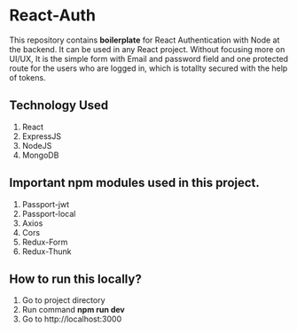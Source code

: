 # React-Auth
This repository contains **boilerplate** for React Authentication with Node at the backend. It can be used in any React project. Without focusing more on UI/UX, It is the simple form with Email and password field and one protected route for the users who are logged in, which is totallty secured with the help of tokens.

## Technology Used
1) React
2) ExpressJS
3) NodeJS
4) MongoDB

## Important npm modules used in this project.
1) Passport-jwt
2) Passport-local
3) Axios
4) Cors
5) Redux-Form
6) Redux-Thunk

## How to run this locally?
1) Go to project directory
2) Run command **npm run dev**
3) Go to http://localhost:3000
